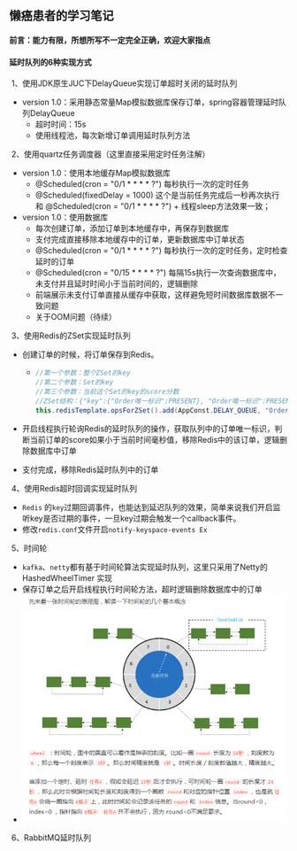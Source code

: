 ## 懒癌患者的学习笔记

#### 	前言：能力有限，所想所写不一定完全正确，欢迎大家指点

#### 延时队列的6种实现方式

​    1、使用JDK原生JUC下DelayQueue实现订单超时关闭的延时队列

- version 1.0：采用静态常量Map模拟数据库保存订单，spring容器管理延时队列DelayQueue
  - 超时时间：15s
  - 使用线程池，每次新增订单调用延时队列方法

​    2、使用quartz任务调度器（这里直接采用定时任务注解）

- version 1.0：使用本地缓存Map模拟数据库
  - @Scheduled(cron = "0/1 * * * * ?")  每秒执行一次的定时任务
  - @Scheduled(fixedDelay = 1000) 这个是当前任务完成后一秒再次执行 和 @Scheduled(cron = "0/1 * * * * ?")  + 线程sleep方法效果一致；
- version 1.0：使用数据库
  - 每次创建订单，添加订单到本地缓存中，再保存到数据库
  - 支付完成直接移除本地缓存中的订单，更新数据库中订单状态
  - @Scheduled(cron = "0/1 * * * * ?")  每秒执行一次的定时任务，定时检查延时的订单
  - @Scheduled(cron = "0/15 * * * * ?") 每隔15s执行一次查询数据库中，未支付并且延时时间小于当前时间的，逻辑删除
  - 前端展示未支付订单直接从缓存中获取，这样避免短时间数据库数据不一致问题
  - 关于OOM问题（待续）

​    3、使用Redis的ZSet实现延时队列

- 创建订单的时候，将订单保存到Redis。

  - ```java
    //第一个参数：整个ZSet的key
    //第二个参数：Set的key
    //第三个参数：当前这个Set的key的score分数
    //ZSet结构：{"key":{"Order唯一标识":PRESENT}, "Order唯一标识":PRESENT}} 每个Order唯一标识对应一个score
    this.redisTemplate.opsForZSet().add(AppConst.DELAY_QUEUE, "Order唯一标识", "Order的超时时间");
    ```

- 开启线程执行轮询Redis的延时队列的操作，获取队列中的订单唯一标识，判断当前订单的score如果小于当前时间毫秒值，移除Redis中的该订单，逻辑删除数据库中订单

- 支付完成，移除Redis延时队列中的订单

​    4、使用Redis超时回调实现延时队列

-  `Redis` 的`key`过期回调事件，也能达到延迟队列的效果，简单来说我们开启监听key是否过期的事件，一旦key过期会触发一个callback事件。 
  -  修改`redis.conf`文件开启`notify-keyspace-events Ex` 

​    5、时间轮

-  `kafka`、`netty`都有基于时间轮算法实现延时队列，这里只采用了Netty的 HashedWheelTimer 实现
-  保存订单之后开启线程执行时间轮方法，超时逻辑删除数据库中的订单
- ![avatar](./src/main/resources/images/延时队列-时间轮.png)

​    6、RabbitMQ延时队列
